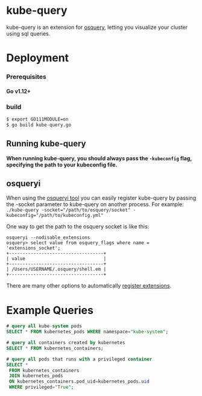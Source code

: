 # kube-query

kube-query is an extension for [osquery](https://osquery.io), letting you visualize your cluster using sql queries.

Deployment
===
### Prerequisites
#### Go v1.12+

### build
```bash
$ export GO111MODULE=on 
$ go build kube-query.go 
```

## Running kube-query
**When running kube-query, you should always pass the `-kubeconfig` flag, specifying the path to your kubeconfig file.**

## osqueryi 
When using the [osqueryi tool](https://osquery.readthedocs.io/en/stable/introduction/using-osqueryi/) you can easily register kube-query by passing the -socket parameter to kube-query on another process. For example:  
`./kube-query -socket="/path/to/osquery/socket" -kubeconfig="/path/to/kubeconfig.yml"` 

One way to get the path to the osquery socket is like this:
```
osqueryi --nodisable_extensions
osquery> select value from osquery_flags where name = 'extensions_socket';
+-----------------------------------+
| value                             |
+-----------------------------------+
| /Users/USERNAME/.osquery/shell.em |
+-----------------------------------+
```

There are many other options to automatically [register extensions](https://osquery.readthedocs.io/en/stable/deployment/extensions/).

###

Example Queries
===
```sql
# query all kube-system pods
SELECT * FROM kubernetes_pods WHERE namespace="kube-system";

# query all containers created by kubernetes
SELECT * FROM kubernetes_containers;

# query all pods that runs with a privileged container   
SELECT * 
 FROM kubernetes_containers 
 JOIN kubernetes_pods 
 ON kubernetes_containers.pod_uid=kubernetes_pods.uid
 WHERE privileged="True";
```
